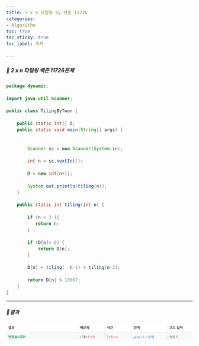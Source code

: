 ```yaml
---
title: 2 x n 타일링 by 백준 11726
categories:
- Algorithm
toc: true
toc_sticky: true
toc_label: 목차

---
```




 

##### 🔗 2 x n 타일링 백준 11726문제 

```java
package dynamic;

import java.util.Scanner;

public class TilingByTwon {

    public static int[] D;
    public static void main(String[] args) {


        Scanner sc = new Scanner(System.in);

        int n = sc.nextInt();

        D = new int[n+1];

        System.out.println(tiling(n));
    }

    public static int tiling(int n) {

        if (n < 3 ){
           return n;
        }

        if (D[n]> 0) {
            return D[n];
        }

        D[n] = tiling(  n-1) + tiling(n-2);

        return D[n] % 10007;
    }
}
```



<hr>


##### 💎결과 

![image-20220202150753115](../../assets/images/2022-02-02-tilingbytwon/image-20220202150753115.png)
